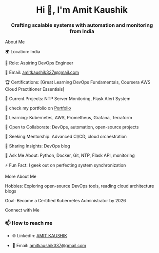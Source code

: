 

<h1 align="center">Hi 👋, I'm Amit Kaushik</h1>

<h3 align="center">Crafting scalable systems with automation and monitoring from India</h3>
  

  

About Me

🌍 Location: India


💼 Role: Aspiring DevOps Engineer


📧 Email: [amitkaushik337@gmail.com](mailto:amitkaushik337@gmail.com)


🏆 Certifications: [Great Learning DevOps Fundamentals, Coursera AWS Cloud Practitioner Essentials]


🔭 Current Projects: NTP Server Monitoring, Flask Alert System


🔭 check my portfolio on [Portfolio](https://amitkcodes.github.io/)


🌱 Learning: Kubernetes, AWS, Prometheus, Grafana, Terraform


👯 Open to Collaborate: DevOps, automation, open-source projects


🤝 Seeking Mentorship: Advanced CI/CD, cloud orchestration


📝 Sharing Insights: DevOps blog


💬 Ask Me About: Python, Docker, Git, NTP, Flask API, monitoring


⚡ Fun Fact: I geek out on perfecting system synchronization


More About Me


Hobbies: Exploring open-source DevOps tools, reading cloud architecture blogs


Goal: Become a Certified Kubernetes Administrator by 2026


Connect with Me
### 📫 How to reach me
 - 🌐 LinkedIn: [AMIT KAUSHIK](https://www.linkedin.com/in/amit-kaushik-507831150/)

 - 📧 Email: amitkaushik337@gmail.com
